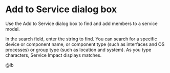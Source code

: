 # Add to Service dialog box

Use the Add to Service dialog box to find and add members to a service
model.

In the search field, enter the string to find. You can search for a
specific device or component name, or component type (such as interfaces
and OS processes) or group type (such as location and system). As you
type characters, Service Impact displays matches.

@lb[](img/members-view2-add-to-service-dialog.png)


